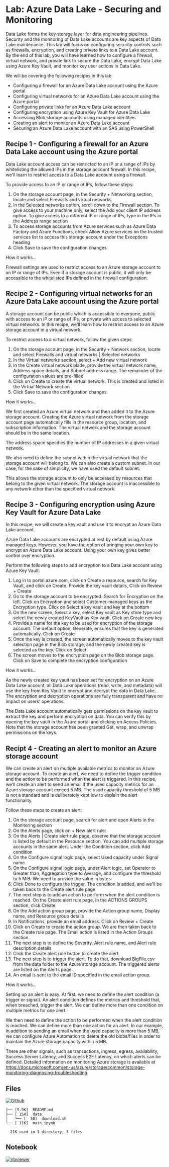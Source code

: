 # Lab: Azure Data Lake - Securing and Monitoring

Data Lake forms the key storage layer for data engineering pipelines. Security and the monitoring of Data Lake accounts are key aspects of Data Lake maintenance. This lab will focus on configuring security controls such as firewalls, encryption, and creating private links to a Data Lake account. By the end of this lab, you will have learned how to configure a firewall, virtual network, and private link to secure the Data Lake, encrypt Data Lake using Azure Key Vault, and monitor key user actions in Data Lake.

We will be covering the following recipes in this lab:

- Configuring a firewall for an Azure Data Lake account using the Azure portal
- Configuring virtual networks for an Azure Data Lake account using the Azure portal
- Configuring private links for an Azure Data Lake account
- Configuring encryption using Azure Key Vault for Azure Data Lake
- Accessing Blob storage accounts using managed identities
- Creating an alert to monitor an Azure Data Lake account
- Securing an Azure Data Lake account with an SAS using PowerShell

## Recipe 1 - Configuring a firewall for an Azure Data Lake account using the Azure portal

Data Lake account access can be restricted to an IP or a range of IPs by whitelisting the allowed IPs in the storage account firewall. In this recipe, we'll learn to restrict access to a Data Lake account using a firewall.

To provide access to an IP or range of IPs, follow these steps:

1. On the storage account page, in the Security + Networking section, locate and select Firewalls and virtual networks
2. In the Selected networks option, scroll down to the Firewall section. To give access to your machine only, select the Add your client IP address option. To give access to a different IP or range of IPs, type in the IPs in the Address range section
3. To access storage accounts from Azure services such as Azure Data Factory and Azure Functions, check Allow Azure services on the trusted services list to access this storage account under the Exceptions heading
4. Click Save to save the configuration changes.

How it works…

Firewall settings are used to restrict access to an Azure storage account to an IP or range of IPs. Even if a storage account is public, it will only be accessible to the whitelisted IPs defined in the firewall configuration.

## Recipe 2 - Configuring virtual networks for an Azure Data Lake account using the Azure portal

A storage account can be public which is accessible to everyone, public with access to an IP or range of IPs, or private with access to selected virtual networks. In this recipe, we'll learn how to restrict access to an Azure storage account in a virtual network.

To restrict access to a virtual network, follow the given steps:

1. On the storage account page, in the Security + Network section, locate and select Firewalls and virtual networks | Selected networks
2. In the Virtual networks section, select + Add new virtual network
3. In the Create virtual network blade, provide the virtual network name, Address space details, and Subnet address range. The remainder of the configuration values are pre-filled
4. Click on Create to create the virtual network. This is created and listed in the Virtual Network section
5. Click Save to save the configuration changes

How it works…

We first created an Azure virtual network and then added it to the Azure storage account. Creating the Azure virtual network from the storage account page automatically fills in the resource group, location, and subscription information. The virtual network and the storage account should be in the same location.

The address space specifies the number of IP addresses in a given virtual network.

We also need to define the subnet within the virtual network that the storage account will belong to. We can also create a custom subnet. In our case, for the sake of simplicity, we have used the default subnet.

This allows the storage account to only be accessed by resources that belong to the given virtual network. The storage account is inaccessible to any network other than the specified virtual network.

## Recipe 3 - Configuring encryption using Azure Key Vault for Azure Data Lake

In this recipe, we will create a key vault and use it to encrypt an Azure Data Lake account.

Azure Data Lake accounts are encrypted at rest by default using Azure managed keys. However, you have the option of bringing your own key to encrypt an Azure Data Lake account. Using your own key gives better control over encryption.

Perform the following steps to add encryption to a Data Lake account using Azure Key Vault:

1. Log in to portal.azure.com, click on Create a resource, search for Key Vault, and click on Create. Provide the key vault details, Click on Review + Create
2. Go to the storage account to be encrypted. Search for Encryption on the left. Click on Encryption and select Customer-managed keys as the Encryption type. Click on Select a key vault and key at the bottom
3. On the new screen, Select a key, select Key vault as Key store type and select the newly created KeyVault as Key vault. Click on Create new key
4. Provide a name for the key to be used for encryption of the storage account. The default option, Generate, ensures that the key is generated automatically. Click on Create
5. Once the key is created, the screen automatically moves to the key vault selection page in the Blob storage, and the newly created key is selected as the key. Click on Select
6. The screen moves to the encryption page on the Blob storage page. Click on Save to complete the encryption configuration

How it works…

As the newly created key vault has been set for encryption on an Azure Data Lake account, all Data Lake operations (read, write, and metadata) will use the key from Key Vault to encrypt and decrypt the data in Data Lake. The encryption and decryption operations are fully transparent and have no impact on users' operations.

The Data Lake account automatically gets permissions on the key vault to extract the key and perform encryption on data. You can verify this by opening the key vault in the Azure portal and clicking on Access Policies. Note that the storage account has been granted Get, wrap, and unwrap permissions on the keys.

## Recipt 4 - Creating an alert to monitor an Azure storage account

We can create an alert on multiple available metrics to monitor an Azure storage account. To create an alert, we need to define the trigger condition and the action to be performed when the alert is triggered. In this recipe, we'll create an alert to send an email if the used capacity metrics for an Azure storage account exceed 5 MB. The used capacity threshold of 5 MB is not a standard and is deliberately kept low to explain the alert functionality.

Follow these steps to create an alert:

1. On the storage account page, search for alert and open Alerts in the Monitoring section
2. On the Alerts page, click on + New alert rule:
3. On the Alerts | Create alert rule page, observe that the storage account is listed by default in the Resource section. You can add multiple storage accounts in the same alert. Under the Condition section, click Add condition
4. On the Configure signal logic page, select Used capacity under Signal name
5. On the Configure signal logic page, under Alert logic, set Operator to Greater than, Aggregation type to Average, and configure the threshold to 5 MiB. We need to provide the value in bytes
6. Click Done to configure the trigger. The condition is added, and we'll be taken back to the Create alert rule page
7. The next step is to add an action to perform when the alert condition is reached. On the Create alert rule page, in the ACTIONS GROUPS section, click Create
8. On the Add action group page, provide the Action group name, Display name, and Resource group details
9. In Notifications, provide an email address. Click on Review + Create
10. Click on Create to create the action group. We are then taken back to the Create rule page. The Email action is listed in the Action Groups section.
11. The next step is to define the Severity, Alert rule name, and Alert rule description details
12. Click the Create alert rule button to create the alert.
13. The next step is to trigger the alert. To do that, download BigFile.csv from the data folder to the Azure storage account. The triggered alerts are listed on the Alerts page.
14. An email is sent to the email ID specified in the email action group.

How it works…

Setting up an alert is easy. At first, we need to define the alert condition (a trigger or signal). An alert condition defines the metrics and threshold that, when breached, trigger the alert. We can define more than one condition on multiple metrics for one alert.

We then need to define the action to be performed when the alert condition is reached. We can define more than one action for an alert. In our example, in addition to sending an email when the used capacity is more than 5 MB, we can configure Azure Automation to delete the old blobs/files in order to maintain the Azure storage capacity within 5 MB.

There are other signals, such as transactions, ingress, egress, availability, Success Server Latency, and Success E2E Latency, on which alerts can be defined. Detailed information on monitoring Azure storage is available at https://docs.microsoft.com/en-us/azure/storage/common/storage-monitoring-diagnosing-troubleshooting.

## Files

[![Github](https://img.shields.io/badge/GitHub-100000?style=for-the-badge&logo=github&logoColor=white)](https://github.com/sparsh-ai/recohut/tree/main/docs/02-storage/lab-adl-securing-monitoring-lakes)

```
├── [9.9K]  README.md
├── [ 154]  data
│   └── [  58]  download.sh
└── [ 11K]  main.ipynb

  21K used in 1 directory, 3 files
```

## Notebook

[![nbviewer](https://img.shields.io/badge/jupyter-notebook-informational?logo=jupyter)](https://nbviewer.org/github/sparsh-ai/recohut/blob/main/docs/02-storage/lab-adl-securing-monitoring-lakes/main.ipynb)
